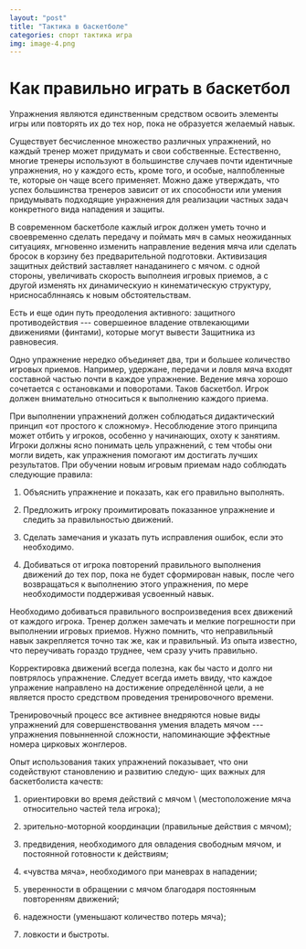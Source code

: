 ```yaml
---
layout: "post"
title: "Тактика в баскетболе"
categories: спорт тактика игра
img: image-4.png
---
```


# Как правильно играть в баскетбол

Упражнения являются единственным средством освоить элементы игры
или повторять их до тех нор, пока не образуется желаемый навык.

Существует бесчисленное множество различных упражнений,
но каждый тренер может придумать и свои собственные.
Естественно, многие тренеры используют в
большинстве случаев почти идентичные упражнения, но
у каждого есть, кроме того, и особые, налпобленные те,
которые он чаще всего применяет. Можно даже утверждать,
что успех большинства тренеров зависит от их способности
или умения придумывать подходящие унражнения
для реализации частных задач конкретного вида
нападения и защиты.

B современном баскетболе кажлый игрок должен
уметь точно и своевременно сделать передачу и поймать
мяч в самых неожиданных ситуациях, мгновенно изменить
направление ведения мяча или сделать бросок в
корзину без предварительной подготовки. Активизация
защитных действий заставляет нанаданинего с мячом. с
одной стороны, увеличивать скорость выполнеия игровых
приемов, а с другой изменять нх динамическуио н
кинематическую структуру, нрисносаблннаясь к новым
обстоятельствам.

Есть и еще один путь преодоления активного: защитного
противодействия --- совершеиное владение отвлекающими
движениями (финтами), которые могут вывести Защитника
из равновесия.

Одно упражнение нередко объединяет два, три и
большее количество игровых приемов. Например, удержане,
передачи и ловля мяча входят составной частью 
почти в каждое упражнение. Ведение мяча хорошо
сочетается с остановками и поворотами. Таков баскетбол.
Игрок должен внимательно относиться к выполнению
каждого приема.

При выполнении упражнений должен соблюдаться
дидактический принцип «от простого к сложному». 
Несоблюдение этого принципа может отбить у игроков,
особенно у начинающих, охоту к занятиям. Игроки
должны ясно понимать цель упражнений, с тем чтобы они
могли видеть, как упражнения помогают им достигать
лучших результатов. При обучении новым игровым 
приемам надо соблюдать следующие правила:

1. Объяснить упражнение и показать, как его правильно выполнять.

2. Предложить игроку проимитировать показанное
упражнение и следить за правильностью движений.

3. Сделать замечания и указать путь исправления
ошибок, если это необходимо.

4. Добиваться от игрока повторений правильного
выполнения движений до тех пор, пока не будет сформирован
навык, после чего возвращаться к выполнению
этого упражнения, по мере необходимости поддерживая
усвоенный навык.

Необходимо добиваться правильного воспроизведения
всех движений от каждого игрока. Тренер должен
замечать и мелкие погрешности при выполнении игровых
приемов. Нужно помнить, что неправильный навык
закрепляется точно так же, как и правильный. Из опыта
известно, что переучивать гораздо труднее, чем сразу
учить правильно.

Корректировка движений всегда полезна, как бы часто и
долго ни повтрялось упражнение. Следует всегда иметь ввиду, что
каждое упражение направлено на достижение определённой цели, а не 
является просто средством проведения тренировочного времени.

Тренировочный процесс все активнее
внедряются новые виды упражнений для 
совершенствовання умения владеть мячом --- упражнения повынненной
сложности, напоминающие эффектные номера цирковых жонглеров.

Опыт использования таких упражнений показывает,
что они содействуют становлению и развитию следую-
щих важных для баскетболиста качеств:

1. ориентировки во время действий с мячом \\
(местоположение мяча относительно частей тела игрока);

2. зрительно-моторной координации (правильные действия с мячом);

3. предвидения, необходимого для овладения свободным
мячом, и постоянной готовности к действиям;

1. «чувства мяча», необходимого при маневрах в нападении;

1. уверенности в обращении с мячом благодаря 
постоянным повторенням движений;

1. надежности (уменьшают количество потерь мяча);

1. ловкости и быстроты.
